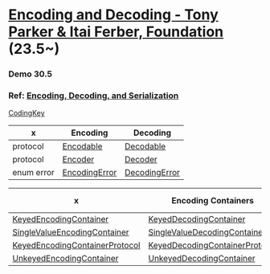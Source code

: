 # [Encoding and Decoding - Tony Parker & Itai Ferber, Foundation](212-3-encoding-and-decoding.m) (23.5~)



### Demo 30.5




### Ref: [Encoding, Decoding, and Serialization](https://developer.apple.com/documentation/swift/encoding_decoding_and_serialization)


[CodingKey](https://developer.apple.com/documentation/swift/codingkey)


x | Encoding | Decoding
--|--|--
protocol | [Encodable](https://developer.apple.com/documentation/swift/encodable) | [Decodable](https://developer.apple.com/documentation/swift/decodable)
protocol | [Encoder](https://developer.apple.com/documentation/swift/encoder) | [Decoder](https://developer.apple.com/documentation/swift/decoder)
enum error|[EncodingError](https://developer.apple.com/documentation/swift/encodingerror) | [DecodingError](https://developer.apple.com/documentation/swift/decodingerror)


x | Encoding Containers | Decoding Containers
--|--|--
| [KeyedEncodingContainer](https://developer.apple.com/documentation/swift/keyedencodingcontainer) | [KeyedDecodingContainer](https://developer.apple.com/documentation/swift/keyeddecodingcontainer)
| [SingleValueEncodingContainer](https://developer.apple.com/documentation/swift/singlevalueencodingcontainer) |  [SingleValueDecodingContainer](https://developer.apple.com/documentation/swift/singlevaluedecodingcontainer)
| [KeyedEncodingContainerProtocol](https://developer.apple.com/documentation/swift/keyedencodingcontainerprotocol) | [KeyedDecodingContainerProtocol](https://developer.apple.com/documentation/swift/keyeddecodingcontainerprotocol)
| [UnkeyedEncodingContainer](https://developer.apple.com/documentation/swift/unkeyedencodingcontainer) | [UnkeyedDecodingContainer](https://developer.apple.com/documentation/swift/unkeyeddecodingcontainer)
